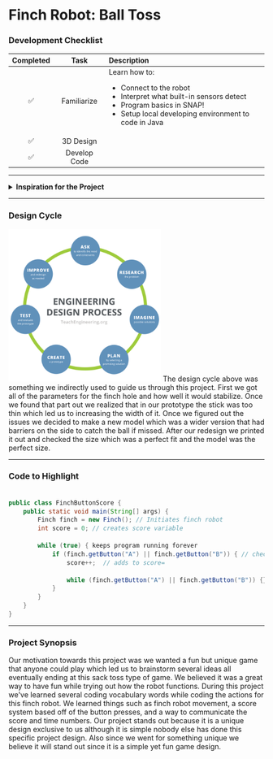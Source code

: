 # Finch Robot: Ball Toss

### Development Checklist

| Completed | Task         | Description |
|:---------:| :-----------:|:------------|
|    ✅     | Familiarize  | Learn how to: <ul><li>Connect to the robot</li><li>Interpret what built-in sensors detect</li><li>Program basics in SNAP!</li><li>Setup local developing environment to code in Java</li></ul>|
|    ✅     | 3D Design    |             |
|    ✅     | Develop Code |             |

---

<details>
<summary><strong>Inspiration for the Project</strong></summary>

Initially we wanted to go for something unique which led us to initially choosing a custom built maze which would be solved by moving a partially stable object so as the robot moves the ball would move within the maze. Although it was too unrealistic and we scrapped the idea. Later to do something unique we decided to do a corn hole toss but with balls.
</details>

---

### Design Cycle
<img src="design_cycle.png" alt="design cycle" width="300" height="300">
The design cycle above was something we indirectly used to guide us through this project. First we got all of the parameters for the finch hole and how well it would stabilize. Once we found that part out we realized that in our prototype the stick was too thin which led us to increasing the width of it. Once we figured out the issues we decided to make a new model which was a wider version that had barriers on the side to catch the ball if missed. After our redesign we printed it out and checked the size which was a perfect fit and the model was the perfect size.

---

### Code to Highlight
``` java

public class FinchButtonScore {
    public static void main(String[] args) {
        Finch finch = new Finch(); // Initiates finch robot
        int score = 0; // creates score variable

        while (true) { keeps program running forever
            if (finch.getButton("A") || finch.getButton("B")) { // checks if either button is pressed
                score++;  // adds to score=

                while (finch.getButton("A") || finch.getButton("B")) {} // the program wont do anything if it is held
            }
        }
    }
}

```

---
### Project Synopsis
Our motivation towards this project was we wanted a fun but unique game that anyone could play which led us to brainstorm several ideas all eventually ending at this sack toss type of game. We believed it was a great way to have fun while trying out how the robot functions.
During this project we've learned several coding vocabulary words while coding the actions for this finch robot. We learned things such as finch robot movement, a score system based off of the button presses, and a way to communicate the score and time numbers.
Our project stands out because it is a unique design exclusive to us although it is simple nobody else has done this specific project design. Also since we went for something unique we believe it will stand out since it is a simple yet fun game design.
